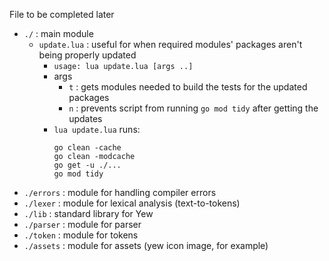File to be completed later

- `./` : main module
  - `update.lua` : useful for when required modules' packages aren't being properly updated
    - `usage: lua update.lua [args ..]`
    - args
      - `t` : gets modules needed to build the tests for the updated packages
      - `n` : prevents script from running `go mod tidy` after getting the updates
    - `lua update.lua` runs:
      ```
      go clean -cache
      go clean -modcache
      go get -u ./...
      go mod tidy
      ```
- `./errors` : module for handling compiler errors
- `./lexer` : module for lexical analysis (text-to-tokens)
- `./lib` : standard library for Yew
- `./parser` : module for parser
- `./token` : module for tokens
- `./assets` : module for assets (yew icon image, for example)